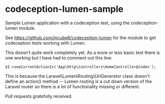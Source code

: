# codeception-lumen-sample

Sample Lumen application with a codeception test, using the codeception-lumen module.

See https://github.com/incube8/codeception-lumen for the module to get codeception
tests working with Lumen.

This doesn't quite work completely yet.  As a more or less basic test there is one working
but I have had to comment out this line:

    $I->seeCurrentActionIs('App\Http\Controllers\HomeController@index');

This is because the Laravel\Lumen\Routing\UrlGenerator class doesn't define an action()
method -- Lumen routing is a cut down version of the Laravel router so there is a lot of
functionality missing or different.

Pull requests gratefully received.
